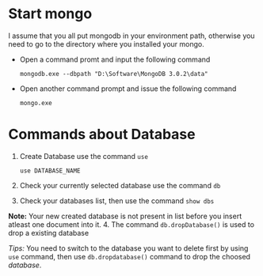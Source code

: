 # Start mongo

  I assume that you all put mongodb in your environment path, otherwise you need to go to the directory where you installed your mongo.

  * Open a command promt and input the following command 
    
    `mongodb.exe --dbpath "D:\Software\MongoDB 3.0.2\data"`
  * Open another command prompt and issue the following command 
   
    `mongo.exe`
  
# Commands about Database 

1. Create Database use the command `use`

    `use DATABASE_NAME`

2. Check your currently selected database use the command `db`
3. Check your databases list, then use the command `show dbs`

**Note:** Your new created database is not present in list before you insert atleast one document into it.
4. The command `db.dropDatabase()` is used to drop a existing database

*Tips:* You need to switch to the database you want to delete first by using `use` command, then use `db.dropdatabase()` command to drop the choosed _database_.


